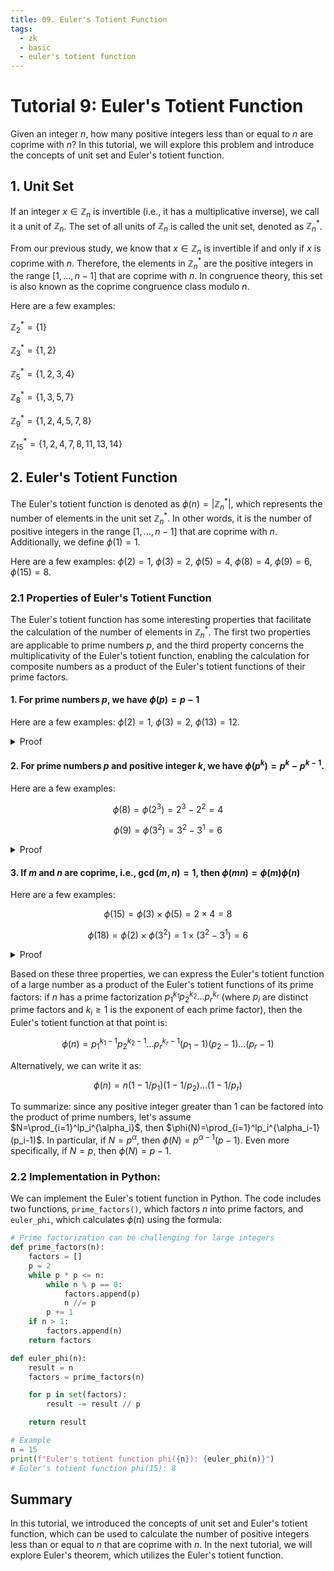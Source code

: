 ```yaml
---
title: 09. Euler's Totient Function
tags:
  - zk
  - basic
  - euler's totient function 
---
```


# Tutorial 9: Euler's Totient Function

Given an integer $n$, how many positive integers less than or equal to $n$ are coprime with $n$? In this tutorial, we will explore this problem and introduce the concepts of unit set and Euler's totient function.

## 1. Unit Set

If an integer $x \in \mathbb{Z}_n$ is invertible (i.e., it has a multiplicative inverse), we call it a unit of $\mathbb{Z}_n$. The set of all units of $\mathbb{Z}_n$ is called the unit set, denoted as $\mathbb{Z}_n^*$.

From our previous study, we know that $x \in \mathbb{Z}_n$ is invertible if and only if $x$ is coprime with $n$. Therefore, the elements in $\mathbb{Z}_n^*$ are the positive integers in the range $[1, ..., n-1]$ that are coprime with $n$. In congruence theory, this set is also known as the coprime congruence class modulo $n$.

Here are a few examples:

$\mathbb{Z}^*_2 = \{1\}$

$\mathbb{Z}^*_3 = \{1,2\}$

$\mathbb{Z}^*_5 = \{1, 2, 3, 4\}$

$\mathbb{Z}^*_8 = \{1, 3, 5, 7\}$

$\mathbb{Z}^*_9 = \{1, 2, 4, 5, 7,8\}$

$\mathbb{Z}^*_{15} = \{1, 2, 4, 7, 8, 11, 13, 14\}$

## 2. Euler's Totient Function

The Euler's totient function is denoted as $\phi(n) = |\mathbb{Z}_n^*|$, which represents the number of elements in the unit set $\mathbb{Z}_n^*$. In other words, it is the number of positive integers in the range $[1, ..., n-1]$ that are coprime with $n$. Additionally, we define $\phi(1) = 1$.

Here are a few examples: $\phi(2) = 1$, $\phi(3) = 2$, $\phi(5) = 4$, $\phi(8) = 4$, $\phi(9) = 6$, $\phi(15) = 8$.

### 2.1 Properties of Euler's Totient Function

The Euler's totient function has some interesting properties that facilitate the calculation of the number of elements in $\mathbb{Z}_n^*$. The first two properties are applicable to prime numbers $p$, and the third property concerns the multiplicativity of the Euler's totient function, enabling the calculation for composite numbers as a product of the Euler's totient functions of their prime factors.

#### 1. For prime numbers $p$, we have $\phi(p) = p-1$

Here are a few examples: $\phi(2) = 1$, $\phi(3)=2$, $\phi(13)=12$.

<details><summary>Proof</summary>

Since $p$ is a prime number, every $x \in \mathbb{Z}_p$ is coprime with $p$, which means there are $p-1$ elements in the range $[1, ..., p-1]$ that are coprime with $p$.

</details>

#### 2. For prime numbers $p$ and positive integer $k$, we have $\phi(p^k) = p^k - p ^{k-1}$.

Here are a few examples: 

$$
\phi(8)= \phi(2^3) = 2^3 - 2^2 = 4
$$

$$
\phi(9)=\phi(3^2) = 3^2 - 3^1 = 6
$$

<details><summary>Proof</summary>

There are a total of $p^k$ elements in the range $[1, ..., p^k]$. Since $p$ is a prime number, only the multiples of $p$ in the range $[p, 2p, 3p, ..., p^k -p, p^k]$ can be divided by $p$ and are not coprime with $p$. Therefore, among every $p$ numbers, only one is not coprime with $p$. There are a total of $p^k / p = p^{k-1}$ such sets of $p$ numbers. Therefore, there are $p^k - p ^{k-1}$ numbers that are coprime with $p$, and $\phi(p^k) = p^k - p ^{k-1}$.

</details>

#### 3. If $m$ and $n$ are coprime, i.e., $\gcd(m,n)=1$, then $\phi(mn) = \phi(m)\phi(n)$

Here are a few examples: 
    
$$
\phi(15)= \phi(3) \times \phi(5) = 2 \times 4 = 8
$$

$$
\phi(18)= \phi(2) \times \phi(3^2) = 1 \times (3^2 - 3^1) = 6
$$

<details><summary>Proof</summary>

We need to prove that the sets ${\mathbb{Z}_{mn}^*}$ and $\mathbb{Z}_m^* \times \mathbb{Z}_n^*$ have a bijective relationship, which means their elements correspond one-to-one, and therefore, they have the same number of elements. The number of elements in $\mathbb{Z}_{mn}^*$ is $\phi(mn)$, and the number of elements in $\mathbb{Z}_m^* \times \mathbb{Z}_n^*$ is $\phi(m)\phi(n)$, so $\phi(mn) = \phi(m)\phi(n)$.

We can establish a mapping $f: \mathbb{Z}_{mn}^* \to{\mathbb{Z}_m^* \times \mathbb{Z}_n^*}$, which uniquely determines the residues $a, b$ modulo $m$ and modulo $n$, respectively. Therefore, this mapping is well-defined.

**Surjective**: Since $m$ and $n$ are coprime, by the Chinese Remainder Theorem, for any $(a, b) \in \mathbb{Z}_m^* \times \mathbb{Z}_n^*$, consider the system of congruences:

$x \equiv a \pmod{m}$

$x \equiv b \pmod{n}$

there exists a unique solution $x$. Therefore, for any element in $\mathbb{Z}_m^* \times \mathbb{Z}_n^*$, there exists an $x$ such that $f(x) = (a, b)$. Therefore, $f$ is surjective, which means the mapping covers the entire set $\mathbb{Z}_m^* \times \mathbb{Z}_n^*$.

**Injective**: Suppose we have two different elements $x_1$ and $x_2$. We have $f(x_1) = f(x_2)$, which means 

$(x_1 \mod m, x_1 \mod n) = (x_2 \mod m, x_2 \mod n)$

This implies that $x_1 \equiv x_2 \pmod{m}$ and $x_1 \equiv x_2 \pmod{n}$. Therefore, we have $x_1 \equiv x_2 \pmod{mn}$. Thus, $x_1$ and $x_2$ are equal modulo $mn$, proving that $f$ is injective.

Since $f$ is both surjective and injective, it is bijective. Therefore, ${\mathbb{Z}_{mn}^*}$ and $\mathbb{Z}_m^* \times \mathbb{Z}_n^*$ have a bijective relationship, and their elements correspond one-to-one, so $\phi(mn) = \phi(m)\phi(n)$.

</details>


Based on these three properties, we can express the Euler's totient function of a large number as a product of the Euler's totient functions of its prime factors: if $n$ has a prime factorization $p_1^{k_1}p_2^{k_2}...p_r^{k_r}$ (where $p_i$ are distinct prime factors and $k_i \ge 1$ is the exponent of each prime factor), then the Euler's totient function at that point is:

$$
\phi(n)= p_1^{k_1-1}p_2^{k_2-1}...p_r^{k_r-1} (p_1 - 1) (p_2 -1)...(p_r-1) 
$$

Alternatively, we can write it as:

$$
\phi(n)= n (1 - 1/p_1) (1 -1/p_2)...(1-1/p_r) 
$$

To summarize: since any positive integer greater than $1$ can be factored into the product of prime numbers, let's assume $N=\prod_{i=1}^lp_i^{\alpha_i}$, then $\phi(N)=\prod_{i=1}^lp_i^{\alpha_i-1}(p_i-1)$. In particular, if $N=p^\alpha$, then $\phi(N)=p^{\alpha-1}(p-1)$. Even more specifically, if $N=p$, then $\phi(N)=p-1$.

### 2.2 Implementation in Python:

We can implement the Euler's totient function in Python. The code includes two functions, `prime_factors()`, which factors $n$ into prime factors, and `euler_phi`, which calculates $\phi(n)$ using the formula:

```python
# Prime factorization can be challenging for large integers
def prime_factors(n):
    factors = []
    p = 2
    while p * p <= n:
        while n % p == 0:
            factors.append(p)
            n //= p
        p += 1
    if n > 1:
        factors.append(n)
    return factors

def euler_phi(n):
    result = n
    factors = prime_factors(n)

    for p in set(factors):
        result -= result // p

    return result

# Example
n = 15
print(f"Euler's totient function phi({n}): {euler_phi(n)}")
# Euler's totient function phi(15): 8
```

## Summary

In this tutorial, we introduced the concepts of unit set and Euler's totient function, which can be used to calculate the number of positive integers less than or equal to $n$ that are coprime with $n$. In the next tutorial, we will explore Euler's theorem, which utilizes the Euler's totient function.

